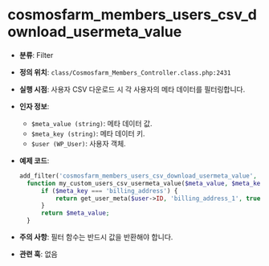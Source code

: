 # cosmosfarm_members_users_csv_download_usermeta_value

- **분류**: Filter
- **정의 위치**: `class/Cosmosfarm_Members_Controller.class.php:2431`
- **실행 시점**: 사용자 CSV 다운로드 시 각 사용자의 메타 데이터를 필터링합니다.
- **인자 정보**:
  - `$meta_value (string)`: 메타 데이터 값.
  - `$meta_key (string)`: 메타 데이터 키.
  - `$user (WP_User)`: 사용자 객체.
- **예제 코드**:

  ```php
  add_filter('cosmosfarm_members_users_csv_download_usermeta_value', 'my_custom_users_csv_usermeta_value', 10, 3);
    function my_custom_users_csv_usermeta_value($meta_value, $meta_key, $user) {
        if ($meta_key === 'billing_address') {
            return get_user_meta($user->ID, 'billing_address_1', true) . ', ' . get_user_meta($user->ID, 'billing_city', true);
        }
        return $meta_value;
    }
  ```

- **주의 사항**: 필터 함수는 반드시 값을 반환해야 합니다.
- **관련 훅**: 없음
